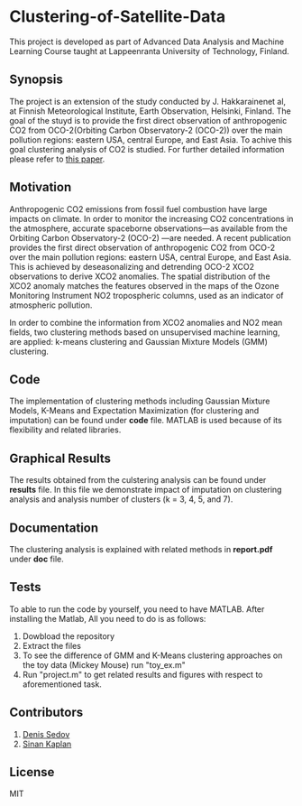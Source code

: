 # Clustering-of-Satellite-Data

This project is developed as part of Advanced Data Analysis and Machine Learning Course taught at Lappeenranta University of Technology, Finland.

## Synopsis

The project is an extension of the study conducted by J. Hakkarainenet al, at Finnish Meteorological Institute, Earth Observation, Helsinki, Finland. The goal of the stuyd is to provide the first direct observation of anthropogenic CO2 from OCO-2(Orbiting Carbon Observatory-2 (OCO-2)) over the main pollution regions: eastern USA, central Europe, and East Asia. To achive this goal clustering analysis of CO2 is studied. For further detailed information please refer to [this paper](http://onlinelibrary.wiley.com/doi/10.1002/2016GL070885/abstract).

## Motivation

Anthropogenic CO2 emissions from fossil fuel combustion have large impacts on climate. In order to monitor the increasing CO2 concentrations in the atmosphere, accurate spaceborne observations—as available from the Orbiting Carbon Observatory-2 (OCO-2)
—are needed. A recent publication provides the first direct observation of anthropogenic CO2 from OCO-2 over the main pollution regions: eastern USA, central Europe, and East Asia. This is achieved by deseasonalizing and detrending OCO-2 XCO2 observations to derive XCO2 anomalies. The spatial distribution of the XCO2 anomaly matches the features observed in the maps of the Ozone Monitoring Instrument NO2 tropospheric columns, used as an indicator of atmospheric pollution.

In order to combine the information from XCO2 anomalies and NO2 mean fields, two clustering methods based on unsupervised machine learning, are applied: k-means clustering and Gaussian Mixture Models (GMM) clustering.

## Code 

The implementation of clustering methods including Gaussian Mixture Models, K-Means and Expectation Maximization (for clustering and imputation) can be found under **code** file. MATLAB is used because of its flexibility and related libraries. 

## Graphical Results

The results obtained from the culstering analysis can be found under **results** file. In this file we demonstrate impact of imputation on clustering analysis and  analysis number of clusters (k = 3, 4, 5, and 7). 

## Documentation

The clustering analysis is explained with related methods in **report.pdf**  under **doc** file.


## Tests

To able to run the code by yourself, you need to have MATLAB. After installing the Matlab, All you need to do is as follows:

1. Dowbload the repository
2. Extract the files
3. To see the difference of GMM and K-Means clustering approaches on the toy data (Mickey Mouse) run  "toy_ex.m" 
4. Run "project.m" to get related results and figures with respect to aforementioned task.

## Contributors

1. [Denis Sedov](https://www.linkedin.com/in/denis-sedov-1a1480130/)
2. [Sinan Kaplan](https://www.linkedin.com/in/kaplansinan/)

## License

MIT
